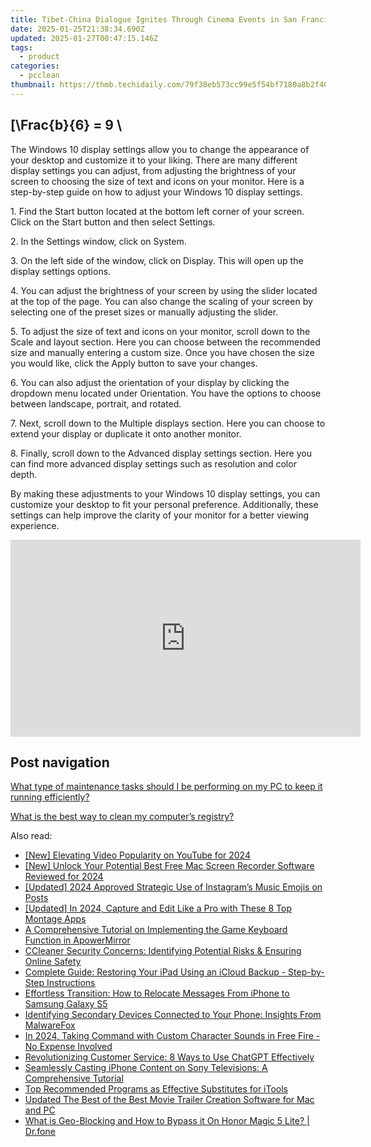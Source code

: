 ```yaml
---
title: Tibet-China Dialogue Ignites Through Cinema Events in San Francisco and New York with YL Computing Support
date: 2025-01-25T21:38:34.690Z
updated: 2025-01-27T00:47:15.146Z
tags:
  - product
categories:
  - pcclean
thumbnail: https://thmb.techidaily.com/79f38eb573cc99e5f54bf7180a8b2f400aa646add73d8ccbbc068b9cd2192911.jpg
---
```


## \[\Frac{b}{6} = 9 \

The Windows 10 display settings allow you to change the appearance of your desktop and customize it to your liking. There are many different display settings you can adjust, from adjusting the brightness of your screen to choosing the size of text and icons on your monitor. Here is a step-by-step guide on how to adjust your Windows 10 display settings. 

1\. Find the Start button located at the bottom left corner of your screen. Click on the Start button and then select Settings.

2\. In the Settings window, click on System.

3\. On the left side of the window, click on Display. This will open up the display settings options. 

4\. You can adjust the brightness of your screen by using the slider located at the top of the page. You can also change the scaling of your screen by selecting one of the preset sizes or manually adjusting the slider.

5\. To adjust the size of text and icons on your monitor, scroll down to the Scale and layout section. Here you can choose between the recommended size and manually entering a custom size. Once you have chosen the size you would like, click the Apply button to save your changes.

6\. You can also adjust the orientation of your display by clicking the dropdown menu located under Orientation. You have the options to choose between landscape, portrait, and rotated.

7\. Next, scroll down to the Multiple displays section. Here you can choose to extend your display or duplicate it onto another monitor.

8\. Finally, scroll down to the Advanced display settings section. Here you can find more advanced display settings such as resolution and color depth. 

By making these adjustments to your Windows 10 display settings, you can customize your desktop to fit your personal preference. Additionally, these settings can help improve the clarity of your monitor for a better viewing experience.

<!-- affiliate ads begin -->
<iframe width="560" height="315" src="https://www.youtube.com/embed/iOVkXoUxLf4?si=QfC18T2cb5OkiaXo" title="YouTube video player" frameborder="0" allow="accelerometer; autoplay; clipboard-write; encrypted-media; gyroscope; picture-in-picture; web-share" referrerpolicy="strict-origin-when-cross-origin" allowfullscreen></iframe>
<!-- affiliate ads end -->

## Post navigation

[What type of maintenance tasks should I be performing on my PC to keep it running efficiently?](https://tools.techidaily.com/pcclean/products/)

[What is the best way to clean my computer’s registry?](https://tools.techidaily.com/pcclean/products/)

<ins class="adsbygoogle"
     style="display:block"
     data-ad-format="autorelaxed"
     data-ad-client="ca-pub-7571918770474297"
     data-ad-slot="1223367746"></ins>

<ins class="adsbygoogle"
     style="display:block"
     data-ad-client="ca-pub-7571918770474297"
     data-ad-slot="8358498916"
     data-ad-format="auto"
     data-full-width-responsive="true"></ins>

<span class="atpl-alsoreadstyle">Also read:</span>
<div><ul>
<li><a href="https://facebook-video-share.techidaily.com/new-elevating-video-popularity-on-youtube-for-2024/"><u>[New] Elevating Video Popularity on YouTube for 2024</u></a></li>
<li><a href="https://screen-mirroring-recording.techidaily.com/new-unlock-your-potential-best-free-mac-screen-recorder-software-reviewed-for-2024/"><u>[New] Unlock Your Potential Best Free Mac Screen Recorder Software Reviewed for 2024</u></a></li>
<li><a href="https://instagram-video-recordings.techidaily.com/updated-2024-approved-strategic-use-of-instagrams-music-emojis-on-posts/"><u>[Updated] 2024 Approved Strategic Use of Instagram’s Music Emojis on Posts</u></a></li>
<li><a href="https://fox-helps.techidaily.com/updated-in-2024-capture-and-edit-like-a-pro-with-these-8-top-montage-apps/"><u>[Updated] In 2024, Capture and Edit Like a Pro with These 8 Top Montage Apps</u></a></li>
<li><a href="https://win-cloud.techidaily.com/a-comprehensive-tutorial-on-implementing-the-game-keyboard-function-in-apowermirror/"><u>A Comprehensive Tutorial on Implementing the Game Keyboard Function in ApowerMirror</u></a></li>
<li><a href="https://win-cloud.techidaily.com/ccleaner-security-concerns-identifying-potential-risks-and-ensuring-online-safety/"><u>CCleaner Security Concerns: Identifying Potential Risks & Ensuring Online Safety</u></a></li>
<li><a href="https://win-cloud.techidaily.com/complete-guide-restoring-your-ipad-using-an-icloud-backup-step-by-step-instructions/"><u>Complete Guide: Restoring Your iPad Using an iCloud Backup - Step-by-Step Instructions</u></a></li>
<li><a href="https://win-cloud.techidaily.com/effortless-transition-how-to-relocate-messages-from-iphone-to-samsung-galaxy-s5/"><u>Effortless Transition: How to Relocate Messages From iPhone to Samsung Galaxy S5</u></a></li>
<li><a href="https://win-cloud.techidaily.com/identifying-secondary-devices-connected-to-your-phone-insights-from-malwarefox/"><u>Identifying Secondary Devices Connected to Your Phone: Insights From MalwareFox</u></a></li>
<li><a href="https://some-tips.techidaily.com/in-2024-taking-command-with-custom-character-sounds-in-free-fire-no-expense-involved/"><u>In 2024, Taking Command with Custom Character Sounds in Free Fire - No Expense Involved</u></a></li>
<li><a href="https://tech-hub.techidaily.com/revolutionizing-customer-service-8-ways-to-use-chatgpt-effectively/"><u>Revolutionizing Customer Service: 8 Ways to Use ChatGPT Effectively</u></a></li>
<li><a href="https://win-cloud.techidaily.com/seamlessly-casting-iphone-content-on-sony-televisions-a-comprehensive-tutorial/"><u>Seamlessly Casting iPhone Content on Sony Televisions: A Comprehensive Tutorial</u></a></li>
<li><a href="https://win-cloud.techidaily.com/top-recommended-programs-as-effective-substitutes-for-itools/"><u>Top Recommended Programs as Effective Substitutes for iTools</u></a></li>
<li><a href="https://ai-video-tools.techidaily.com/updated-the-best-of-the-best-movie-trailer-creation-software-for-mac-and-pc/"><u>Updated The Best of the Best Movie Trailer Creation Software for Mac and PC</u></a></li>
<li><a href="https://fake-location.techidaily.com/what-is-geo-blocking-and-how-to-bypass-it-on-honor-magic-5-lite-drfone-by-drfone-virtual-android/"><u>What is Geo-Blocking and How to Bypass it On Honor Magic 5 Lite? | Dr.fone</u></a></li>
</ul></div>

